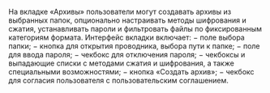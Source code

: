 На вкладке «Архивы» пользователи могут создавать архивы из выбранных папок, опционально настраивать методы шифрования и сжатия, устанавливать пароли и фильтровать файлы по фиксированным категориям формата. Интерфейс вкладки включает:
    − поле выбора папки;
    − кнопка для открытия проводника, выбора пути к папке;
    − поле для ввода пароля;
    − чекбокс для отключения пароля;
    − чекбоксы и выпадающие списки с методами сжатия и шифрования, а также специальными возможностями;
    − кнопка «Создать архив»;
    − чекбокс для согласия пользователя с пользовательским соглашением.